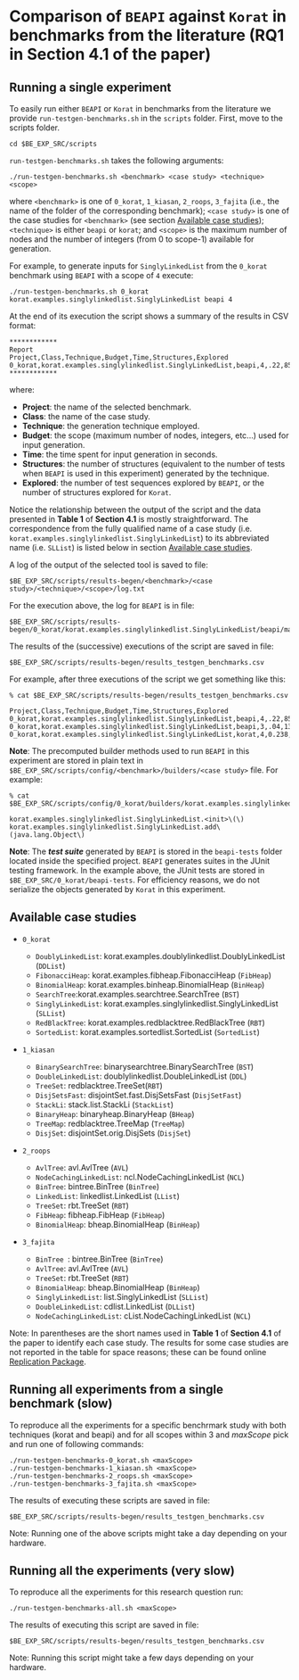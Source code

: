 # Comparison of `BEAPI` against `Korat` in benchmarks from the literature (RQ1 in Section 4.1 of the paper)

## Running a single experiment

To easily run either `BEAPI` or `Korat` in benchmarks from the literature we provide `run-testgen-benchmarks.sh` in the `scripts` folder. First, move to the scripts folder.

```
cd $BE_EXP_SRC/scripts
```

`run-testgen-benchmarks.sh` takes the following arguments:
```
./run-testgen-benchmarks.sh <benchmark> <case study> <technique> <scope>
```
where `<benchmark>` is one of `0_korat`, `1_kiasan`, `2_roops`, `3_fajita` (i.e., the name of the folder of the corresponding benchmark); `<case study>` is one of the case studies for `<benchmark>` (see section [Available case studies](#Available-case-studies));  `<technique>` is either `beapi` or `korat`; and `<scope>` is the maximum number of nodes and the number of integers (from 0 to scope-1) available for generation.

For example, to generate inputs for `SinglyLinkedList` from the `0_korat` benchmark using `BEAPI` with a scope of `4` execute:
```
./run-testgen-benchmarks.sh 0_korat korat.examples.singlylinkedlist.SinglyLinkedList beapi 4
```

At the end of its execution the script shows a summary of the results in CSV format:

```
************
Report
Project,Class,Technique,Budget,Time,Structures,Explored
0_korat,korat.examples.singlylinkedlist.SinglyLinkedList,beapi,4,.22,85,345
************
```

where:

- **Project**: the name of the selected benchmark.
- **Class**: the name of the case study.
- **Technique**: the generation technique employed.
- **Budget**: the scope (maximum number of nodes, integers, etc...) used for input generation.
- **Time**: the time spent for input generation in seconds.
- **Structures**: the number of structures (equivalent to the number of tests when `BEAPI` is used in this experiment) generated by the technique.
- **Explored**: the number of test sequences explored by `BEAPI`, or the number of structures explored for `Korat`.

Notice the relationship between the output of the script and the data presented in **Table 1** of **Section 4.1** is mostly straightforward. The correspondence from the fully qualified name of a case study (i.e. `korat.examples.singlylinkedlist.SinglyLinkedList`) to its abbreviated name (i.e. `SLList`) is listed below in section [Available case studies](#Available-case-studies). 

A log of the output of the selected tool is saved to file:

```
$BE_EXP_SRC/scripts/results-begen/<benchmark>/<case study>/<technique>/<scope>/log.txt
```

For the execution above, the log for `BEAPI` is in file:

```
$BE_EXP_SRC/scripts/results-begen/0_korat/korat.examples.singlylinkedlist.SinglyLinkedList/beapi/matching/builders/4/log.txt
```  

The results of the (successive) executions of the script are saved in file: 

```
$BE_EXP_SRC/scripts/results-begen/results_testgen_benchmarks.csv
```

For example, after three executions of the script we get something like this:

```
% cat $BE_EXP_SRC/scripts/results-begen/results_testgen_benchmarks.csv

Project,Class,Technique,Budget,Time,Structures,Explored
0_korat,korat.examples.singlylinkedlist.SinglyLinkedList,beapi,4,.22,85,345
0_korat,korat.examples.singlylinkedlist.SinglyLinkedList,beapi,3,.04,13,43
0_korat,korat.examples.singlylinkedlist.SinglyLinkedList,korat,4,0.238,85,764
```

**Note**: The precomputed builder methods used to run `BEAPI` in this experiment are stored in plain text in `$BE_EXP_SRC/scripts/config/<benchmark>/builders/<case study>` file. For example:

```
% cat $BE_EXP_SRC/scripts/config/0_korat/builders/korat.examples.singlylinkedlist.SinglyLinkedList 

korat.examples.singlylinkedlist.SinglyLinkedList.<init>\(\)
korat.examples.singlylinkedlist.SinglyLinkedList.add\(java.lang.Object\)
```

**Note**: The ***test suite*** generated by `BEAPI` is stored in the `beapi-tests` folder located inside the specified project. `BEAPI` generates suites in the JUnit testing framework. In the example above, the JUnit tests are stored in `$BE_EXP_SRC/0_korat/beapi-tests`. For efficiency reasons, we do not serialize the objects generated by `Korat` in this experiment.

## Available case studies

- `0_korat`
  - `DoublyLinkedList`: korat.examples.doublylinkedlist.DoublyLinkedList (`DDList`)
  - `FibonacciHeap`: korat.examples.fibheap.FibonacciHeap (`FibHeap`)
  -	`BinomialHeap`: korat.examples.binheap.BinomialHeap (`BinHeap`)
  - `SearchTree`:korat.examples.searchtree.SearchTree (`BST`)
  - `SinglyLinkedList`: korat.examples.singlylinkedlist.SinglyLinkedList (`SLList`)
  - `RedBlackTree`: korat.examples.redblacktree.RedBlackTree (`RBT`)
  - `SortedList`: korat.examples.sortedlist.SortedList (`SortedList`) 

- `1_kiasan`
  - `BinarySearchTree`: binarysearchtree.BinarySearchTree (`BST`)
  - `DoubleLinkedList`: doublylinkedlist.DoubleLinkedList (`DDL`)
  - `TreeSet`: redblacktree.TreeSet(`RBT`)
  - `DisjSetsFast`: disjointSet.fast.DisjSetsFast (`DisjSetFast`)
  - `StackLi`: stack.list.StackLi (`StackList`)
  - `BinaryHeap`: binaryheap.BinaryHeap (`BHeap`)
  - `TreeMap`: redblacktree.TreeMap (`TreeMap`)
  - `DisjSet`: disjointSet.orig.DisjSets (`DisjSet`) 

- `2_roops`

  - `AvlTree`: avl.AvlTree (`AVL`)
  - `NodeCachingLinkedList`: ncl.NodeCachingLinkedList (`NCL`)
  - `BinTree`: bintree.BinTree (`BinTree`)
  - `LinkedList`: linkedlist.LinkedList (`LList`)
  - `TreeSet`: rbt.TreeSet (`RBT`)
  - `FibHeap`: fibheap.FibHeap (`FibHeap`)
  - `BinomialHeap`: bheap.BinomialHeap (`BinHeap`)

- `3_fajita`
  - `BinTree `: bintree.BinTree (`BinTree`)
  - `AvlTree`: avl.AvlTree (`AVL`)
  - `TreeSet`: rbt.TreeSet (`RBT`)
  - `BinomialHeap`: bheap.BinomialHeap (`BinHeap`)
  - `SinglyLinkedList`: list.SinglyLinkedList (`SLList`) 
  - `DoubleLinkedList`: cdlist.LinkedList (`DLList`)
  - `NodeCachingLinkedList`: cList.NodeCachingLinkedList (`NCL`)

Note: In parentheses are the short names used in **Table 1** of **Section 4.1** of the paper to identify each case study. The results for some case studies are not reported in the table for space reasons; these can be found online [Replication Package](https://sites.google.com/view/bounded-exhaustive-api/home).

## Running all experiments from a single benchmark (slow)

To reproduce all the experiments for a specific benchrmark study with both techniques (korat and beapi) and for all scopes within 3 and *maxScope* pick and run one of following commands: 

```
./run-testgen-benchmarks-0_korat.sh <maxScope>
./run-testgen-benchmarks-1_kiasan.sh <maxScope>
./run-testgen-benchmarks-2_roops.sh <maxScope>
./run-testgen-benchmarks-3_fajita.sh <maxScope>
```

The results of executing these scripts are saved in file: 

```
$BE_EXP_SRC/scripts/results-begen/results_testgen_benchmarks.csv
```

Note: Running one of the above scripts might take a day depending on your hardware.

## Running all the experiments (very slow)

To reproduce all the experiments for this research question run:
```
./run-testgen-benchmarks-all.sh <maxScope>
```

The results of executing this script are saved in file: 
```
$BE_EXP_SRC/scripts/results-begen/results_testgen_benchmarks.csv
```

Note: Running this script might take a few days depending on your hardware.

